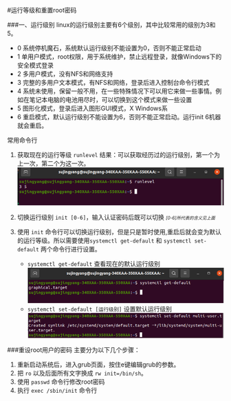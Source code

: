 #运行等级和重置root密码

###一、运行级别
linux的运行级别主要有6个级别，其中比较常用的级别为3和5。
- 0 系统停机魔石，系统默认运行级别不能设置为0，否则不能正常启动
- 1 单用户模式，root权限，用于系统维护，禁止远程登录，就像Windows下的安全模式登录
- 2 多用户模式，没有NFS和网络支持
- 3 完整的多用户文本模式，有NFS和网络，登录后进入控制台命令行模式
- 4 系统未使用，保留一般不用，在一些特殊情况下可以用它来做一些事情。例如在笔记本电脑的电池用尽时，可以切换到这个模式来做一些设置
- 5 图形化模式，登录后进入图形GUI模式，X Windows系
- 6 重启模式，默认运行级别不能设置为6，否则不能正常启动。运行init 6机器就会重启。

常用命令行
1. 获取现在的运行等级 `runlevel`
结果：可以获取经历过的运行级别，第一个为上一次，第二个为这一次。
![avatar](/Linux/运行等级和重置root密码/runlevel.png)

2. 切换运行级别 `init [0-6]`，输入认证密码后既可以切换  *<font size=1>[0-6]所代表的含义见上面</font>*

3. 使用 `init` 命令行可以切换运行级别，但是只是暂时使用,重启后就会变为默认的运行等级。所以需要使用`systemctl get-default` 和 `systemctl set-default` 两个命令行进行设置。
   - `systemctl get-default` 查看现在的默认运行级别
      ![avatar](/Linux/运行等级和重置root密码/graphical.png)
   - `systemctl set-default [运行级别]`  设置默认运行级别
      ![avatar](/Linux/运行等级和重置root密码/multi-user.png)
   
###重设root用户的密码
主要分为以下几个步骤：
1. 重新启动系统后，进入grub页面，按住e键编辑grub的参数。
2. 把 `ro` 以及后面所有文字换成 `rw init=/bin/sh`。
3. 使用 `passwd` 命令行修改root密码
4. 执行 `exec /sbin/init` 命令行